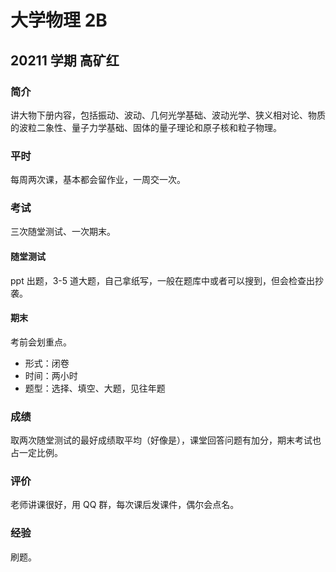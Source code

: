 # 大学物理 2B

## 20211 学期 高矿红

### 简介

讲大物下册内容，包括振动、波动、几何光学基础、波动光学、狭义相对论、物质的波粒二象性、量子力学基础、固体的量子理论和原子核和粒子物理。

### 平时

每周两次课，基本都会留作业，一周交一次。

### 考试

三次随堂测试、一次期末。

#### 随堂测试

ppt 出题，3-5 道大题，自己拿纸写，一般在题库中或者可以搜到，但会检查出抄袭。

#### 期末

考前会划重点。

- 形式：闭卷
- 时间：两小时
- 题型：选择、填空、大题，见往年题

### 成绩

取两次随堂测试的最好成绩取平均（好像是），课堂回答问题有加分，期末考试也占一定比例。

### 评价

老师讲课很好，用 QQ 群，每次课后发课件，偶尔会点名。

### 经验

刷题。
